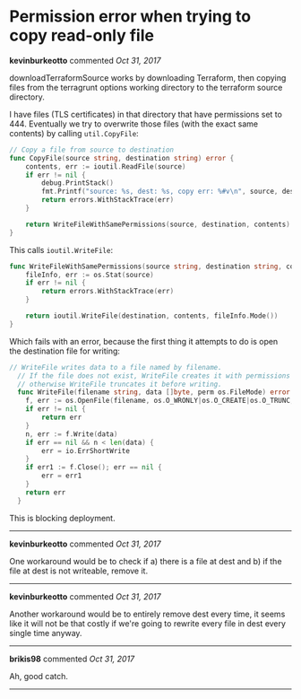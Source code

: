# Permission error when trying to copy read-only file

**kevinburkeotto** commented *Oct 31, 2017*

downloadTerraformSource works by downloading Terraform, then copying files from the terragrunt options working directory to the terraform source directory.

I have files (TLS certificates) in that directory that have permissions set to 444. Eventually we try to overwrite those files (with the exact same contents) by calling `util.CopyFile`:

```go
// Copy a file from source to destination
func CopyFile(source string, destination string) error {
	contents, err := ioutil.ReadFile(source)
	if err != nil {
		debug.PrintStack()
		fmt.Printf("source: %s, dest: %s, copy err: %#v\n", source, destination, err)
		return errors.WithStackTrace(err)
	}

	return WriteFileWithSamePermissions(source, destination, contents)
}
```

This calls `ioutil.WriteFile`:

```go
func WriteFileWithSamePermissions(source string, destination string, contents []byte) error {
	fileInfo, err := os.Stat(source)
	if err != nil {
		return errors.WithStackTrace(err)
	}

	return ioutil.WriteFile(destination, contents, fileInfo.Mode())
}
```

Which fails with an error, because the first thing it attempts to do is open the destination file for writing:

```go
// WriteFile writes data to a file named by filename.
  // If the file does not exist, WriteFile creates it with permissions perm;
  // otherwise WriteFile truncates it before writing.
  func WriteFile(filename string, data []byte, perm os.FileMode) error {
  	f, err := os.OpenFile(filename, os.O_WRONLY|os.O_CREATE|os.O_TRUNC, perm)
  	if err != nil {
  		return err
  	}
  	n, err := f.Write(data)
  	if err == nil && n < len(data) {
  		err = io.ErrShortWrite
  	}
  	if err1 := f.Close(); err == nil {
  		err = err1
  	}
  	return err
  }
```

This is blocking deployment.
<br />
***


**kevinburkeotto** commented *Oct 31, 2017*

One workaround would be to check if a) there is a file at dest and b) if the file at dest is not writeable, remove it.
***

**kevinburkeotto** commented *Oct 31, 2017*

Another workaround would be to entirely remove dest every time, it seems like it will not be that costly if we're going to rewrite every file in dest every single time anyway.
***

**brikis98** commented *Oct 31, 2017*

Ah, good catch.
***


